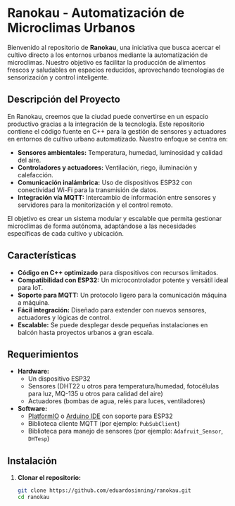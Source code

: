 # Ranokau - Automatización de Microclimas Urbanos

Bienvenido al repositorio de **Ranokau**, una iniciativa que busca acercar el cultivo directo a los entornos urbanos mediante la automatización de microclimas. Nuestro objetivo es facilitar la producción de alimentos frescos y saludables en espacios reducidos, aprovechando tecnologías de sensorización y control inteligente.

## Descripción del Proyecto

En Ranokau, creemos que la ciudad puede convertirse en un espacio productivo gracias a la integración de la tecnología. Este repositorio contiene el código fuente en C++ para la gestión de sensores y actuadores en entornos de cultivo urbano automatizado. Nuestro enfoque se centra en:

- **Sensores ambientales:** Temperatura, humedad, luminosidad y calidad del aire.
- **Controladores y actuadores:** Ventilación, riego, iluminación y calefacción.
- **Comunicación inalámbrica:** Uso de dispositivos ESP32 con conectividad Wi-Fi para la transmisión de datos.
- **Integración vía MQTT:** Intercambio de información entre sensores y servidores para la monitorización y el control remoto.

El objetivo es crear un sistema modular y escalable que permita gestionar microclimas de forma autónoma, adaptándose a las necesidades específicas de cada cultivo y ubicación.

## Características

- **Código en C++ optimizado** para dispositivos con recursos limitados.
- **Compatibilidad con ESP32:** Un microcontrolador potente y versátil ideal para IoT.
- **Soporte para MQTT:** Un protocolo ligero para la comunicación máquina a máquina.
- **Fácil integración:** Diseñado para extender con nuevos sensores, actuadores y lógicas de control.
- **Escalable:** Se puede desplegar desde pequeñas instalaciones en balcón hasta proyectos urbanos a gran escala.

## Requerimientos

- **Hardware:**
  - Un dispositivo ESP32
  - Sensores (DHT22 u otros para temperatura/humedad, fotocélulas para luz, MQ-135 u otros para calidad del aire)
  - Actuadores (bombas de agua, relés para luces, ventiladores)
- **Software:**
  - [PlatformIO](https://platformio.org/) o [Arduino IDE](https://www.arduino.cc/) con soporte para ESP32
  - Biblioteca cliente MQTT (por ejemplo: `PubSubClient`)
  - Biblioteca para manejo de sensores (por ejemplo: `Adafruit_Sensor`, `DHTesp`)

## Instalación

1. **Clonar el repositorio:**  
   ```bash
   git clone https://github.com/eduardosinning/ranokau.git
   cd ranokau
